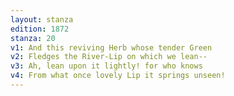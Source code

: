 ```yaml
---
layout: stanza
edition: 1872
stanza: 20
v1: And this reviving Herb whose tender Green
v2: Fledges the River-Lip on which we lean--
v3: Ah, lean upon it lightly! for who knows
v4: From what once lovely Lip it springs unseen!
---
```

